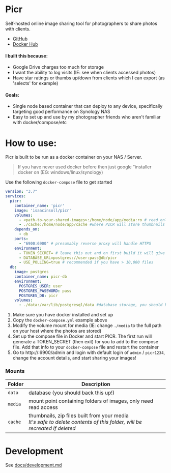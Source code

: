 # Picr

Self-hosted online image sharing tool for photographers to share photos with clients.

- [GitHub](https://github.com/isaacinsoll/picr)
- [Docker Hub](https://hub.docker.com/repository/docker/isaacinsoll/picr/general)

#### I built this because:
- Google Drive charges too much for storage
- I want the ability to log visits (IE: see when clients accessed photos)
- Have star ratings or thumbs up/down from clients which I can export (as 'selects' for example)

#### Goals:
- Single node based container that can deploy to any device, specifically targeting good performance on Synology NAS
- Easy to set up and use by my photographer friends who aren't familiar with docker/compose/etc

# How to use:
Picr is built to be run as a docker container on your NAS / Server. 
> If you have never used docker before then just google "installer docker on <type-of-server> (EG: windows/linux/synology)

Use the following `docker-compose` file to get started
```yaml
version: "3.7"
services:
  picr:
    container_name: 'picr'
    image: 'isaacinsoll/picr'
    volumes:
      - <path-to-your-shared-images>:/home/node/app/media:ro # read only access to your 'files i give to clients' folder
      - ./cache:/home/node/app/cache #where PICR will store thumbnails it generates, no need to back it up
    depends_on:
      - db
    ports:
      - "6900:6900" # presumably reverse proxy will handle HTTPS
    environment:
      - TOKEN_SECRET= # leave this out and on first build it will give you a very secret random string to put in here
      - DATABASE_URL=postgres://user:pass@db/picr
      - USE_POLLING=true # recommended if you have > 10,000 files
  db:
    image: postgres
    container_name: picr-db
    environment:
      POSTGRES_USER: user
      POSTGRES_PASSWORD: pass
      POSTGRES_DB: picr
    volumes:
      - ./data:/var/lib/postgresql/data #database storage, you should back this up
```
1. Make sure you have docker installed and set up
2. Copy the `docker-compose.yml` example above
3. Modify the volume mount for media (IE: change `./media` to the full path on your host where the photos are stored)
4. Set up the compose file in Docker and start PICR. The first run will generate a TOKEN_SECRET (then exit) for you to add to the compose file. Add that info to your `docker-compose` file and restart the container
5. Go to http://<ip-address>:6900/admin and login with default login of `admin` / `picr1234`, change the account details, and start sharing your images!


### Mounts

| Folder | Description                                                                                                                   |
|--------|-------------------------------------------------------------------------------------------------------------------------------|
| `data`   | database (you should back this up!)                                                                                           |
| `media`  | mount point containing folders of images, only need read access                                                               |
| `cache`  | thumbnails, zip files built from your media <br />_It's safe to delete contents of this folder, will be recreated if deleted_ |

# Development
See [docs/development.md](docs/development.md)
